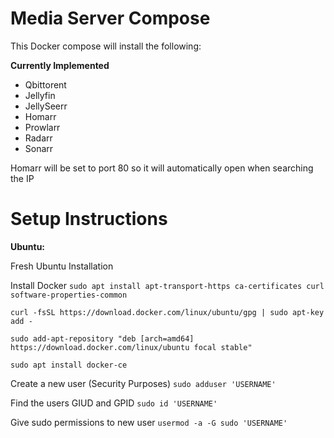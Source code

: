 # Media Server Compose

This Docker compose will install the following:

**Currently Implemented**
- Qbittorent
- Jellyfin
- JellySeerr
- Homarr
- Prowlarr
- Radarr
- Sonarr

Homarr will be set to port 80 so it will automatically open when searching the IP


# Setup Instructions

**Ubuntu:**

Fresh Ubuntu Installation

Install Docker
```sudo apt install apt-transport-https ca-certificates curl software-properties-common```

```curl -fsSL https://download.docker.com/linux/ubuntu/gpg | sudo apt-key add -```

```sudo add-apt-repository "deb [arch=amd64] https://download.docker.com/linux/ubuntu focal stable"```

```sudo apt install docker-ce```

Create a new user (Security Purposes)
```sudo adduser 'USERNAME'```

Find the users GIUD and GPID
```sudo id 'USERNAME'```

Give sudo permissions to new user
```usermod -a -G sudo 'USERNAME'```

```su 'USERNAME'```


Install Portainer
```sudo docker volume create portainer```

```sudo docker run -d -p 8000:8000 -p 9443:9443 --name portainer --restart=always -v /var/run/docker.sock:/var/run/docker.sock -v portainer:/data portainer/portainer-ce:latest```
